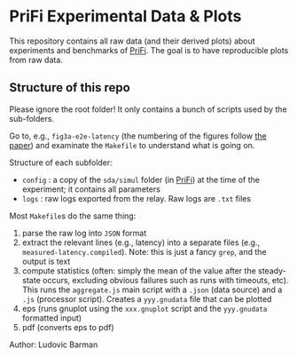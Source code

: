 # PriFi Experimental Data & Plots

This repository contains all raw data (and their derived plots) about experiments and benchmarks of [PriFi](https://github.com/dedis/prifi). The goal is to have reproducible plots from raw data.

## Structure of this repo

Please ignore the root folder! It only contains a bunch of scripts used by the sub-folders.

Go to, e.g., `fig3a-e2e-latency` (the numbering of the figures follow [the paper](https://arxiv.org/abs/1710.10237)) and examinate the `Makefile` to understand what is going on.

Structure of each subfolder:
- `config` : a copy of the `sda/simul` folder (in [PriFi](https://github.com/dedis/prifi)) at the time of the experiment; it contains all parameters
- `logs` : raw logs exported from the relay. Raw logs are `.txt` files

Most `Makefile`s do the same thing: 
1. parse the raw log into `JSON` format
2. extract the relevant lines (e.g., latency) into a separate files (e.g., `measured-latency.compiled`). Note: this is just a fancy `grep`, and the output is text
3. compute statistics (often: simply the mean of the value after the steady-state occurs, excluding obvious failures such as runs with timeouts, etc). This runs the `aggregate.js` main script with a `.json` (data source) and a `.js` (processor script). Creates a `yyy.gnudata` file that can be plotted
4. eps (runs gnuplot using the `xxx.gnuplot` script and the `yyy.gnudata` formatted input)
5. pdf (converts eps to pdf)

Author: Ludovic Barman
